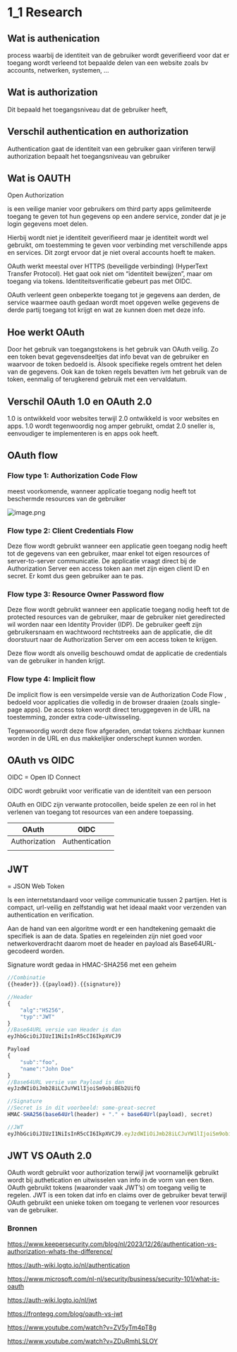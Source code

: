 # 1_1 Research

## Wat is authenication

process waarbij de identiteit van de gebruiker wordt geverifieerd voor dat er toegang wordt verleend tot bepaalde delen van een website zoals bv accounts, netwerken, systemen, …

## Wat is authorization

Dit bepaald het toegangsniveau dat de gebruiker heeft, 

## Verschil authentication en authorization

Authentication gaat de identiteit van een gebruiker gaan viriferen terwijl authorization bepaalt het toegangsniveau van gebruiker

## Wat is OAUTH

Open Authorization

is een veilige manier voor gebruikers om third party apps gelimiteerde toegang te geven tot hun gegevens op een andere service, zonder dat je je login gegevens moet delen.

Hierbij wordt niet je identiteit geverifieerd maar je identiteit wordt wel gebruikt, om toestemming te geven voor verbinding met verschillende apps en services. Dit zorgt ervoor dat je niet overal accounts hoeft te maken. 

 OAuth werkt meestal over HTTPS (beveiligde verbinding) (HyperText Transfer Protocol). Het gaat ook niet om “identiteit bewijzen”, maar om toegang via tokens. Identiteitsverificatie gebeurt pas met OIDC. 

OAuth verleent geen onbeperkte toegang tot je gegevens aan derden, de service waarmee oauth gedaan wordt moet opgeven welke gegevens de derde partij toegang tot krijgt en wat ze kunnen doen met deze info.

## Hoe werkt OAuth

Door het gebruik van toegangstokens is het gebruik van OAuth veilig. Zo een token bevat gegevensdeeltjes dat info bevat van de gebruiker en waarvoor de token bedoeld is. Alsook specifieke regels omtrent het delen van de gegevens. Ook kan de token regels bevatten ivm het gebruik van de token, eenmalig of terugkerend gebruik met een vervaldatum. 

## Verschil OAuth 1.0 en OAuth 2.0

1.0 is ontwikkeld voor websites terwijl 2.0 ontwikkeld is voor websites en apps. 1.0 wordt tegenwoordig nog amper gebruikt, omdat 2.0 sneller is, eenvoudiger te implementeren is en apps ook heeft.

## OAuth flow

### Flow type 1: Authorization Code Flow

meest voorkomende, wanneer applicatie toegang nodig heeft tot beschermde resources van de gebruiker

![image.png](image.png)

### Flow type 2: Client Credentials Flow

Deze flow wordt gebruikt wanneer een applicatie geen toegang nodig heeft tot de gegevens van een gebruiker, maar enkel tot eigen resources of server-to-server communicatie. De applicatie vraagt direct bij de Authorization Server een access token aan met zijn eigen client ID en secret. Er komt dus geen gebruiker aan te pas.

### Flow type 3: Resource Owner Password flow

Deze flow wordt gebruikt wanneer een applicatie toegang nodig heeft tot de protected resources van de gebruiker, maar de gebruiker niet geredirected wil worden naar een Identity Provider (IDP). De gebruiker geeft zijn gebruikersnaam en wachtwoord rechtstreeks aan de applicatie, die dit doorstuurt naar de Authorization Server om een access token te krijgen.

Deze flow wordt als onveilig beschouwd omdat de applicatie de credentials van de gebruiker in handen krijgt.

### Flow type 4: Implicit flow

De implicit flow is een versimpelde versie van de Authorization Code Flow , bedoeld voor applicaties die volledig in de browser draaien (zoals single-page apps). De access token wordt direct teruggegeven in de URL na toestemming, zonder extra code-uitwisseling.

Tegenwoordig wordt deze flow afgeraden, omdat tokens zichtbaar kunnen worden in de URL en dus makkelijker onderschept kunnen worden.

## OAuth vs OIDC

OIDC = Open ID Connect

OIDC wordt gebruikt voor verificatie van de identiteit van een persoon

OAuth en OIDC zijn verwante protocollen, beide spelen ze een rol in het verlenen van toegang tot resources van een andere toepassing.

| OAuth | OIDC |
| --- | --- |
| Authorization | Authentication |
|  |  |

## JWT

= JSON Web Token

Is een internetstandaard voor veilige communicatie tussen 2 partijen. Het is compact, url-veilig en zelfstandig wat het ideaal maakt voor verzenden van authentication en verification. 

Aan de hand van een algoritme wordt er een handtekening gemaakt die specifiek is aan de data.  Spaties en regeleinden zijn niet goed voor netwerkoverdracht daarom moet de header en payload als Base64URL-gecodeerd worden.

Signature wordt gedaa in HMAC-SHA256 met een geheim

```jsx
//Combinatie
{{header}}.{{payload}}.{{signature}}

//Header
{
	"alg":"HS256",
	"typ":"JWT"
}
//Base64URL versie van Header is dan
eyJhbGciOiJIUzI1NiIsInR5cCI6IkpXVCJ9

Payload
{
	"sub":"foo",
	"name":"John Doe"
}
//Base64URL versie van Payload is dan
eyJzdWIiOiJmb28iLCJuYW1lIjoiSm9obiBEb2UifQ

//Signature
//Secret is in dit voorbeeld: some-great-secret
HMAC-SHA256(base64Url(header) + "." + base64Url(payload), secret)

//JWT
eyJhbGciOiJIUzI1NiIsInR5cCI6IkpXVCJ9.eyJzdWIiOiJmb28iLCJuYW1lIjoiSm9obiBEb2UifQ.XM-XSs2Lmp76IcTQ7tVdFcZzN4W_WcoKMNANp925Q9g

```

## JWT VS OAuth 2.0

OAuth wordt gebruikt voor  authorization terwijl jwt voornamelijk gebruikt wordt bij authetication en uitwisselen van info in de vorm van een tken. OAuth gebruikt tokens (waaronder vaak JWT’s) om toegang veilig te regelen. JWT is een token dat info en claims over de gebruiker bevat terwijl OAuth gebruikt een unieke token om toegang te verlenen voor resources van de gebruiker.

### Bronnen

https://www.keepersecurity.com/blog/nl/2023/12/26/authentication-vs-authorization-whats-the-difference/

https://auth-wiki.logto.io/nl/authentication

https://www.microsoft.com/nl-nl/security/business/security-101/what-is-oauth

https://auth-wiki.logto.io/nl/jwt

https://frontegg.com/blog/oauth-vs-jwt

https://www.youtube.com/watch?v=ZV5yTm4pT8g

https://www.youtube.com/watch?v=ZDuRmhLSLOY